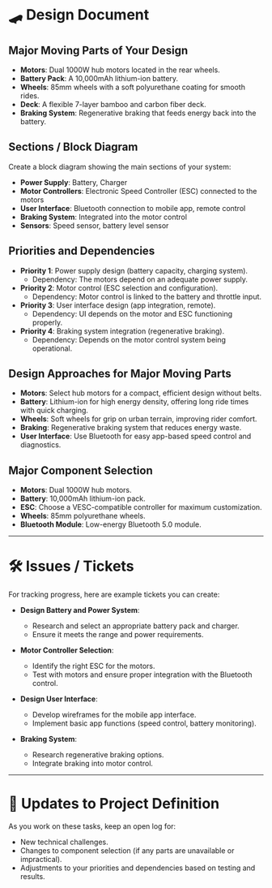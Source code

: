# 🛹 Design Document

## Major Moving Parts of Your Design
- **Motors**: Dual 1000W hub motors located in the rear wheels.
- **Battery Pack**: A 10,000mAh lithium-ion battery.
- **Wheels**: 85mm wheels with a soft polyurethane coating for smooth rides.
- **Deck**: A flexible 7-layer bamboo and carbon fiber deck.
- **Braking System**: Regenerative braking that feeds energy back into the battery.

## Sections / Block Diagram
Create a block diagram showing the main sections of your system:
- **Power Supply**: Battery, Charger
- **Motor Controllers**: Electronic Speed Controller (ESC) connected to the motors
- **User Interface**: Bluetooth connection to mobile app, remote control
- **Braking System**: Integrated into the motor control
- **Sensors**: Speed sensor, battery level sensor

## Priorities and Dependencies
- **Priority 1**: Power supply design (battery capacity, charging system).
  - Dependency: The motors depend on an adequate power supply.
- **Priority 2**: Motor control (ESC selection and configuration).
  - Dependency: Motor control is linked to the battery and throttle input.
- **Priority 3**: User interface design (app integration, remote).
  - Dependency: UI depends on the motor and ESC functioning properly.
- **Priority 4**: Braking system integration (regenerative braking).
  - Dependency: Depends on the motor control system being operational.

## Design Approaches for Major Moving Parts
- **Motors**: Select hub motors for a compact, efficient design without belts.
- **Battery**: Lithium-ion for high energy density, offering long ride times with quick charging.
- **Wheels**: Soft wheels for grip on urban terrain, improving rider comfort.
- **Braking**: Regenerative braking system that reduces energy waste.
- **User Interface**: Use Bluetooth for easy app-based speed control and diagnostics.

## Major Component Selection
- **Motors**: Dual 1000W hub motors.
- **Battery**: 10,000mAh lithium-ion pack.
- **ESC**: Choose a VESC-compatible controller for maximum customization.
- **Wheels**: 85mm polyurethane wheels.
- **Bluetooth Module**: Low-energy Bluetooth 5.0 module.

---

# 🛠️ Issues / Tickets
For tracking progress, here are example tickets you can create:

- **Design Battery and Power System**:
  - Research and select an appropriate battery pack and charger.
  - Ensure it meets the range and power requirements.
  
- **Motor Controller Selection**:
  - Identify the right ESC for the motors.
  - Test with motors and ensure proper integration with the Bluetooth control.

- **Design User Interface**:
  - Develop wireframes for the mobile app interface.
  - Implement basic app functions (speed control, battery monitoring).

- **Braking System**:
  - Research regenerative braking options.
  - Integrate braking into motor control.

---

# 📝 Updates to Project Definition
As you work on these tasks, keep an open log for:

- New technical challenges.
- Changes to component selection (if any parts are unavailable or impractical).
- Adjustments to your priorities and dependencies based on testing and results.
